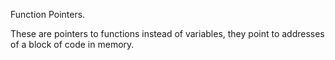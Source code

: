 Function Pointers.

These are pointers to functions instead of variables, they point to addresses of a block of code in memory.

